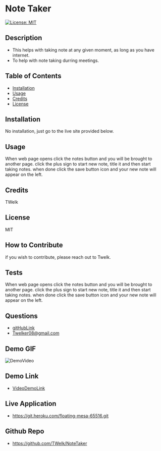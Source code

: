 
# Note Taker
[![License: MIT](https://img.shields.io/badge/License-MIT-yellow.svg)](https://opensource.org/licenses/MIT)
## Description
- This helps with taking note at any given moment, as long as you have internet.
- To help with note taking durring meetings.
## Table of Contents
- [Installation](#installation)
- [Usage](#usage)
- [Credits](#credits)
- [License](#license)
## Installation
No installation, just go to the live site provided below.
## Usage
When web page opens click the notes button and you will be brought to another page. click the plus sign to start new note, title it and then start taking notes. when done click the save button icon and your new note will appear on the left.
## Credits
TWelk
## License
MIT
## How to Contribute
if you wish to contribute, please reach out to Twelk.
## Tests
When web page opens click the notes button and you will be brought to another page. click the plus sign to start new note, title it and then start taking notes. when done click the save button icon and your new note will appear on the left.
## Questions
* [gitHubLink](https://github.com/TWelk)
* <a href="mailto:it-support@kth.se">Twelker08@gmail.com</a>
## Demo GIF
![DemoVideo](./Assets/Images/notetaker.gif)
## Demo Link
* [VideoDemoLink]()
## Live Application
* https://git.heroku.com/floating-mesa-65516.git
## Github Repo
* https://github.com/TWelk/NoteTaker
